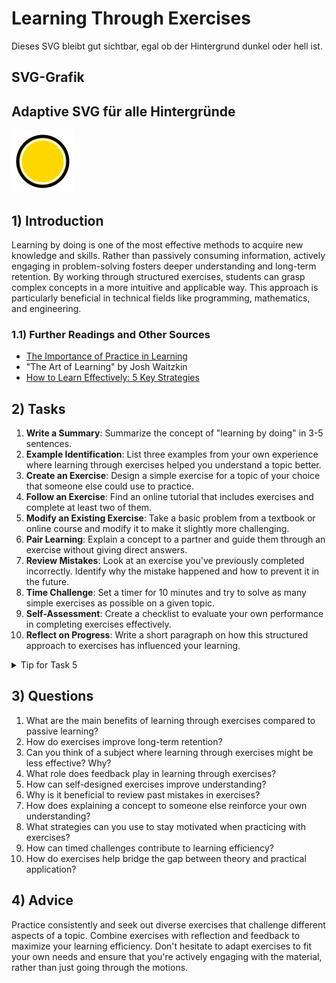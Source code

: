 <!---
{
  "depends_on": [],
  "author": "Stephan Bökelmann",
  "first_used": "2025-03-17",
  "keywords": ["learning", "exercises", "education", "practice"]
}
--->

# Learning Through Exercises

Dieses SVG bleibt gut sichtbar, egal ob der Hintergrund dunkel oder hell ist.

## SVG-Grafik
## Adaptive SVG für alle Hintergründe

<img src="./image.svg" width="100" alt="Adaptive SVG">



## 1) Introduction
Learning by doing is one of the most effective methods to acquire new knowledge and skills. Rather than passively consuming information, actively engaging in problem-solving fosters deeper understanding and long-term retention. By working through structured exercises, students can grasp complex concepts in a more intuitive and applicable way. This approach is particularly beneficial in technical fields like programming, mathematics, and engineering.

### 1.1) Further Readings and Other Sources
- [The Importance of Practice in Learning](https://www.sciencedirect.com/science/article/pii/S036013151300062X)
- "The Art of Learning" by Josh Waitzkin
- [How to Learn Effectively: 5 Key Strategies](https://www.edutopia.org/article/5-research-backed-learning-strategies)

## 2) Tasks
1. **Write a Summary**: Summarize the concept of "learning by doing" in 3-5 sentences.
2. **Example Identification**: List three examples from your own experience where learning through exercises helped you understand a topic better.
3. **Create an Exercise**: Design a simple exercise for a topic of your choice that someone else could use to practice.
4. **Follow an Exercise**: Find an online tutorial that includes exercises and complete at least two of them.
5. **Modify an Existing Exercise**: Take a basic problem from a textbook or online course and modify it to make it slightly more challenging.
6. **Pair Learning**: Explain a concept to a partner and guide them through an exercise without giving direct answers.
7. **Review Mistakes**: Look at an exercise you've previously completed incorrectly. Identify why the mistake happened and how to prevent it in the future.
8. **Time Challenge**: Set a timer for 10 minutes and try to solve as many simple exercises as possible on a given topic.
9. **Self-Assessment**: Create a checklist to evaluate your own performance in completing exercises effectively.
10. **Reflect on Progress**: Write a short paragraph on how this structured approach to exercises has influenced your learning.

<details>
  <summary>Tip for Task 5</summary>
  Try making small adjustments first, such as increasing the difficulty slightly or adding an extra constraint.
</details>

## 3) Questions
1. What are the main benefits of learning through exercises compared to passive learning?
2. How do exercises improve long-term retention?
3. Can you think of a subject where learning through exercises might be less effective? Why?
4. What role does feedback play in learning through exercises?
5. How can self-designed exercises improve understanding?
6. Why is it beneficial to review past mistakes in exercises?
7. How does explaining a concept to someone else reinforce your own understanding?
8. What strategies can you use to stay motivated when practicing with exercises?
9. How can timed challenges contribute to learning efficiency?
10. How do exercises help bridge the gap between theory and practical application?

## 4) Advice
Practice consistently and seek out diverse exercises that challenge different aspects of a topic. Combine exercises with reflection and feedback to maximize your learning efficiency. Don't hesitate to adapt exercises to fit your own needs and ensure that you're actively engaging with the material, rather than just going through the motions.


